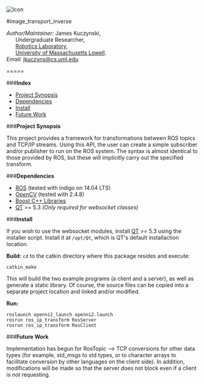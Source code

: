 ![Icon](https://github.com/DeepBlue14/ros_ip_transform/blob/master/icon.jpg)

#image_transport_inverse

*Author/Maintainer:* James Kuczynski,  
&nbsp;&nbsp;&nbsp;&nbsp;&nbsp;&nbsp;Undergraduate Researcher,  
&nbsp;&nbsp;&nbsp;&nbsp;&nbsp;&nbsp;[Robotics Laboratory][1],  
&nbsp;&nbsp;&nbsp;&nbsp;&nbsp;&nbsp;[University of Massachusetts Lowell][2].  
*Email:* jkuczyns@cs.uml.edu

=====

###**Index**

- [Project Synopsis](#project-synopsis)
- [Dependencies](#dependencies)
- [Install](#install)
- [Future Work](#future-work)


###**Project Synopsis**

This project provides a framework for transformations between ROS topics and TCP/IP streams.  Using this API, the user can create a simple subscriber and/or publisher to run on the ROS system.  The syntax is almost identical to those provided by ROS, but these will implicitly carry out the specified transform.


###**Dependencies**

- [ROS][3] (tested with indigo on 14.04 LTS)
- [OpenCV][4] (tested with 2.4.8)
- [Boost C++ Libraries][5]
- [QT][6] >= 5.3 *(Only required for websocket classes)*


###**Install**

If you wish to use the websocket modules, install [QT][6] >= 5.3 using the installer script.
Install it at ```/opt/Qt```, which is QT's default installaction location.


**Build:**
```cd``` to the catkin directory where this package resides
and execute:
```
catkin_make
```
This will build the two example programs (a client and a server), as well as
generate a static library.  Of course, the source files can be copied into a
separate project location and linked and/or modified.


**Run:**
```
roslaunch openni2_launch openni2.launch
rosrun ros_ip_transform RosServer
rosrun ros_ip_transform RosClient
```


###**Future Work**

Implementation has begun for RosTopic --> TCP conversions for other data types (for example, std_msgs to std types, or to character arrays to facilitate conversion by other languages on the client side).  In addition, modifications will be made so that the server does not block even if a client is not requesting.


[1]: http://robotics.cs.uml.edu/
[2]: http://www.uml.edu/
[3]: http://www.ros.org/
[4]: http://opencv.org/
[5]: http://www.boost.org/
[6]: http://www.qt.io/
